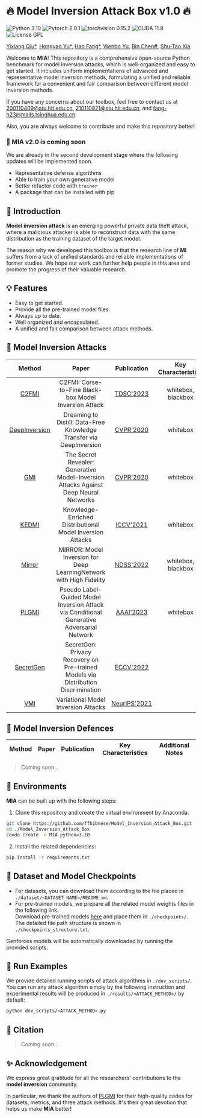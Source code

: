 # :fire: Model Inversion Attack Box v1.0 :fire:

![Python 3.10](https://img.shields.io/badge/python-3.10-DodgerBlue.svg?style=plastic)
![Pytorch 2.0.1](https://img.shields.io/badge/pytorch-2.0.1-DodgerBlue.svg?style=plastic)
![torchvision 0.15.2](https://img.shields.io/badge/torchvision-0.15.2-DodgerBlue.svg?style=plastic)
![CUDA 11.8](https://img.shields.io/badge/cuda-11.8-DodgerBlue.svg?style=plastic)
![License GPL](https://img.shields.io/badge/license-GPL-DodgerBlue.svg?style=plastic)

[Yixiang Qiu*](https://github.com/final-solution), 
[Hongyao Yu*](https://github.com/Chrisqcwx),
[Hao Fang*](https://github.com/ffhibnese),
[Wenbo Yu](https://github.com/cswbyu),
[Bin Chen#](https://github.com/BinChen2021),
[Shu-Tao Xia](https://www.sigs.tsinghua.edu.cn/xst/main.htm)
 
Welcome to **MIA**! This repository is a comprehensive open-source Python benchmark for model inversion attacks, which is well-organized and easy to get started. It includes uniform implementations of advanced and representative model inversion methods, formulating a unified and reliable framework for a convenient and fair comparison between different model inversion methods.


If you have any concerns about our toolbox, feel free to contact us at 200110409@stu.hit.edu.cn, 210110821@stu.hit.edu.cn, and fang-h23@mails.tsinghua.edu.cn.

Also, you are always welcome to contribute and make this repository better! 


### :construction: MIA v2.0 is coming soon
We are already in the second development stage where the following updates will be implemented soon.
- Representative defense algorithms
- Able to train your own generative model
- Better refactor code with `trainer`
- A package that can be installed with pip

## :rocket: Introduction

**Model inversion attack** is an emerging powerful private data theft attack, where a malicious attacker is able to reconstruct data with the same distribution as the training dataset of the target model. 

The reason why we developed this toolbox is that the research line of **MI** suffers from a lack of unified standards and reliable implementations of former studies. We hope our work can further help people in this area and promote the progress of their valuable research.

## :bulb: Features
- Easy to get started.
- Provide all the pre-trained model files.
- Always up to date.
- Well organized and encapsulated.
- A unified and fair comparison between attack methods.

## :memo: Model Inversion Attacks

|Method|Paper|Publication|Key Characteristics|Additional Notes|
|:-:|:-:|:-:|:-:|:-:|
|[C2FMI](./src/modelinversion/attack/C2FMI/)|C2FMI: Corse-to-Fine Black-box Model Inversion Attack|[TDSC'2023](https://ieeexplore.ieee.org/abstract/document/10148574)|whitebox, blackbox||
|[DeepInversion](./src/modelinversion/attack/DeepInversion/)|Dreaming to Distill: Data-Free Knowledge Transfer via DeepInversion|[CVPR'2020](https://openaccess.thecvf.com/content_CVPR_2020/html/Yin_Dreaming_to_Distill_Data-Free_Knowledge_Transfer_via_DeepInversion_CVPR_2020_paper.html)|whitebox||
|[GMI](./src/modelinversion/attack/GMI/)|The Secret Revealer: Generative Model-Inversion Attacks Against Deep Neural Networks|[CVPR'2020](https://openaccess.thecvf.com/content_CVPR_2020/html/Zhang_The_Secret_Revealer_Generative_Model-Inversion_Attacks_Against_Deep_Neural_Networks_CVPR_2020_paper.html)|whitebox||
|[KEDMI](./src/modelinversion/attack/KEDMI/)|Knowledge-Enriched Distributional Model Inversion Attacks|[ICCV'2021](https://openaccess.thecvf.com/content/ICCV2021/html/Chen_Knowledge-Enriched_Distributional_Model_Inversion_Attacks_ICCV_2021_paper.html)|whitebox||
|[Mirror](./src/modelinversion/attack/Mirror/)|MIRROR: Model Inversion for Deep LearningNetwork with High Fidelity|[NDSS'2022](https://www.ndss-symposium.org/ndss-paper/auto-draft-203/)|whitebox, blackbox||
|[PLGMI](./src/modelinversion/attack/PLGMI/)|Pseudo Label-Guided Model Inversion Attack via Conditional Generative Adversarial Network|[AAAI'2023](https://ojs.aaai.org/index.php/AAAI/article/view/25442)|whitebox||
|[SecretGen](./src/modelinversion/attack/SecretGen/)|SecretGen: Privacy Recovery on Pre-trained Models via Distribution Discrimination|[ECCV'2022](https://link.springer.com/chapter/10.1007/978-3-031-20065-6_9#Abs1)|||
|[VMI](./src/modelinversion/attack/VMI/)|Variational Model Inversion Attacks|[NeurIPS'2021](https://proceedings.neurips.cc/paper/2021/hash/50a074e6a8da4662ae0a29edde722179-Abstract.html)|||

## :memo: Model Inversion Defences

|Method|Paper|Publication|Key Characteristics|Additional Notes|
|:-:|:-:|:-:|:-:|:-:|

> Coming soon...

## :wrench: Environments
**MIA** can be built up with the following steps:
1. Clone this repository and create the virtual environment by Anaconda.
```sh
git clone https://github.com/ffhibnese/Model_Inversion_Attack_Box.git
cd ./Model_Inversion_Attack_Box
conda create -n MIA python=3.10
```
2. Install the related dependencies:
```sh
pip install -r requirements.txt
```

## :page_facing_up: Dataset and Model Checkpoints
- For datasets, you can download them according to the file placed in `./dataset/<DATASET_NAME>/README.md`.
- For pre-trained models, we prepare all the related model weights files in the following link.   
Download pre-trained models [here](https://drive.google.com/drive/folders/1ko8zAK1j9lTSF8FMvacO8mCKHY9evG9L) and place them in `./checkpoints/`. The detailed file path structure is shown in `./checkpoints_structure.txt`.

Genforces models will be automatically downloaded by running the provided scripts.

## :racehorse: Run Examples
We provide detailed running scripts of attack algorithms in `./dev_scripts/`.
You can run any attack algorithm simply by the following instruction and experimental results will be produced in `./results/<ATTACK_METHOD>/` by default:
```sh
python dev_scripts/<ATTACK_METHOD>.py
```


## 📔 Citation
> Coming soon...

## :sparkles: Acknowledgement
We express great gratitude for all the researchers' contributions to the **model inversion** community. 

In particular, we thank the authors of [PLGMI](https://github.com/LetheSec/PLG-MI-Attack) for their high-quality codes for datasets, metrics, and three attack methods. It's their great devotion that helps us make **MIA** better!  
